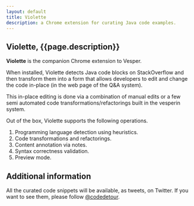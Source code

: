 ```yaml
---
layout: default
title: Violette
description: a Chrome extension for curating Java code examples.
---
```


## Violette, {{page.description}}

**Violette** is the companion Chrome extension to Vesper.

When installed, Violette detects Java code blocks on StackOverflow and then transform
them into a form that allows developers to edit and change the code in-place (in the web page of the Q&A system).

This in-place editing is done via a combination of manual edits or a few semi automated code transformations/refactorings
built in the vesperin system.

Out of the box, Violette supports the following operations.

1. Programming language detection using heuristics.
2. Code transformations and refactorings.  
3. Content annotation via notes.
4. Syntax correctness validation.
5. Preview mode.



## Additional information

All the curated code snippets will be available, as tweets, on Twitter. If you want to see them, please follow [@codedetour](https://twitter.com/codedetour).
